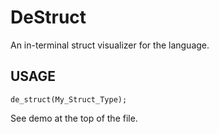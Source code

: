 # DeStruct
An in-terminal struct visualizer for the language.

## USAGE
```
de_struct(My_Struct_Type);
```
See demo at the top of the file.
